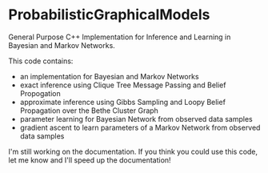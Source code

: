 # ProbabilisticGraphicalModels
General Purpose C++ Implementation for Inference and Learning in Bayesian and Markov Networks.

This code contains:
- an implementation for Bayesian and Markov Networks
- exact inference using Clique Tree Message Passing and Belief Propogation
- approximate inference using Gibbs Sampling and Loopy Belief Propagation over the Bethe Cluster Graph
- parameter learning for Bayesian Network from observed data samples
- gradient ascent to learn parameters of a Markov Network from observed data samples

I'm still working on the documentation. If you think you could use this code, let me know and I'll speed up the documentation!
